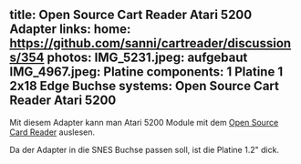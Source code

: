 title: Open Source Cart Reader Atari 5200 Adapter
links:
    home: https://github.com/sanni/cartreader/discussions/354
photos:
    IMG_5231.jpeg: aufgebaut
    IMG_4967.jpeg: Platine
components:
    1 Platine
    1 2x18 Edge Buchse
systems:
    Open Source Cart Reader
    Atari 5200
---
Mit diesem Adapter kann man Atari 5200 Module mit dem [Open Source Card Reader](https://github.com/sanni/cartreader) auslesen.

Da der Adapter in die SNES Buchse passen soll, ist die Platine 1.2" dick.
